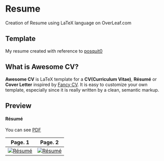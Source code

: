 # Resume
 Creation of Resume using LaTeX language on OverLeaf.com

## Template
My resume created with reference to [posquit0](https://github.com/posquit0/Awesome-CV)

## What is Awesome CV?

**Awesome CV** is LaTeX template for a **CV(Curriculum Vitae)**, **Résumé** or **Cover Letter** inspired by [Fancy CV](https://www.sharelatex.com/templates/cv-or-resume/fancy-cv). It is easy to customize your own template, especially since it is really written by a clean, semantic markup.

## Preview

#### Résumé

You can see [PDF](https://raw.githubusercontent.com/Darien2805/Resume/master/resume.pdf)

| Page. 1 | Page. 2 |
|:---:|:---:|
| [![Résumé](https://raw.githubusercontent.com/Darien2805/Resume/master/resume-0.png)](https://raw.githubusercontent.com/Darien2805/Resume/master/Resume.pdf)  | [![Résumé](https://raw.githubusercontent.com/Darien2805/Resume/master/resume-1.png)](https://raw.githubusercontent.com/Darien2805/Resume/master/Resume.pdf) | [![Résumé](https://raw.githubusercontent.com/Darien2805/Resume/master/resume-2.png)](https://raw.githubusercontent.com/Darien2805/Resume/master/Resume.pdf) | 

